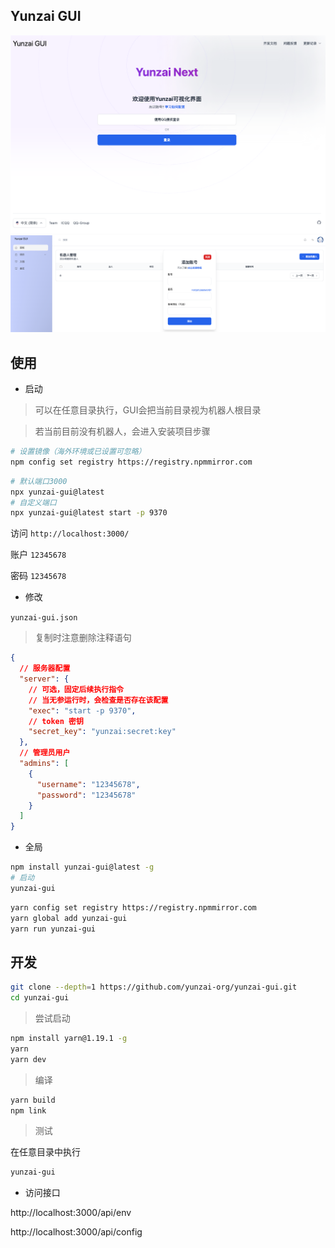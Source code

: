 ## Yunzai GUI

![主页](./docs/img/gui.home.png)
![面板](./docs/img/gui.user.png)

## 使用

- 启动

> 可以在任意目录执行，GUI会把当前目录视为机器人根目录

> 若当前目前没有机器人，会进入安装项目步骤

```sh
# 设置镜像（海外环境或已设置可忽略）
npm config set registry https://registry.npmmirror.com
```

```sh
# 默认端口3000
npx yunzai-gui@latest
# 自定义端口
npx yunzai-gui@latest start -p 9370
```

访问 `http://localhost:3000/`

账户 `12345678`

密码 `12345678`

- 修改

`yunzai-gui.json`

> 复制时注意删除注释语句

```json
{
  // 服务器配置
  "server": {
    // 可选，固定后续执行指令
    // 当无参运行时，会检查是否存在该配置
    "exec": "start -p 9370",
    // token 密钥
    "secret_key": "yunzai:secret:key"
  },
  // 管理员用户
  "admins": [
    {
      "username": "12345678",
      "password": "12345678"
    }
  ]
}
```

- 全局

```sh
npm install yunzai-gui@latest -g
# 启动
yunzai-gui
```

```sh
yarn config set registry https://registry.npmmirror.com
yarn global add yunzai-gui
yarn run yunzai-gui
```

## 开发

```sh
git clone --depth=1 https://github.com/yunzai-org/yunzai-gui.git
cd yunzai-gui
```

> 尝试启动

```sh
npm install yarn@1.19.1 -g
yarn
yarn dev
```

> 编译

```sh
yarn build
npm link
```

> 测试

在任意目录中执行

```sh
yunzai-gui
```

- 访问接口

http://localhost:3000/api/env

http://localhost:3000/api/config
